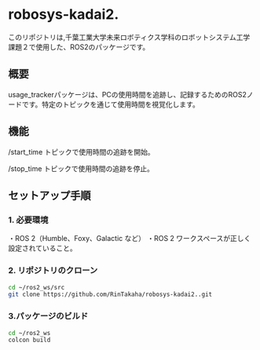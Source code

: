 # robosys-kadai2.
このリポジトリは,千葉工業大学未来ロボティクス学科のロボットシステム工学課題２で使用した、ROS2のパッケージです。

## 概要
usage_trackerパッケージは、PCの使用時間を追跡し、記録するためのROS2ノードです。特定のトピックを通じて使用時間を視覚化します。

## 機能
/start_time トピックで使用時間の追跡を開始。

/stop_time トピックで使用時間の追跡を停止。

## セットアップ手順
### 1. 必要環境
・ROS 2（Humble、Foxy、Galactic など）
・ROS 2 ワークスペースが正しく設定されていること。
### 2. リポジトリのクローン
```bash
cd ~/ros2_ws/src
git clone https://github.com/RinTakaha/robosys-kadai2..git
```
### 3.パッケージのビルド
```bash
cd ~/ros2_ws
colcon build
```
